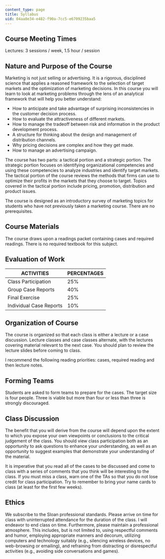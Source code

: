 ```yaml
---
content_type: page
title: Syllabus
uid: 04aa8e34-e482-f90a-7cc5-e6709235baa5
---
```


Course Meeting Times
--------------------

Lectures: 3 sessions / week, 1.5 hour / session

Nature and Purpose of the Course
--------------------------------

Marketing is not just selling or advertising. It is a rigorous, disciplined science that applies a reasoned framework to the selection of target markets and the optimization of marketing decisions. In this course you will learn to look at marketing problems through the lens of an analytical framework that will help you better understand:

*   How to anticipate and take advantage of surprising inconsistencies in the customer decision process.
*   How to evaluate the attractiveness of different markets.
*   How to manage the tradeoff between risk and information in the product development process.
*   A structure for thinking about the design and management of distribution channels.
*   Why pricing decisions are complex and how they get made.
*   How to manage an advertising campaign.

The course has two parts: a tactical portion and a strategic portion. The strategic portion focuses on identifying organizational competencies and using these competencies to analyze industries and identify target markets. The tactical portion of the course reviews the methods that firms can use to optimize their profits in the markets that they choose to target. Topics covered in the tactical portion include pricing, promotion, distribution and product issues.

The course is designed as an introductory survey of marketing topics for students who have not previously taken a marketing course. There are no prerequisites.

Course Materials
----------------

The course draws upon a readings packet containing cases and required readings. There is no required textbook for this subject.

Evaluation of Work
------------------

| ACTIVITIES | PERCENTAGES |
| --- | --- |
| Class Participation | 25% |
| Group Case Reports | 40% |
| Final Exercise | 25% |
| Individual Case Reports | 10% 

  

Organization of Course
----------------------

The course is organized so that each class is either a lecture or a case discussion. Lecture classes and case classes alternate, with the lectures covering material relevant to the next case. You should plan to review the lecture slides before coming to class.

I recommend the following reading priorities: cases, required reading and then lecture notes.

Forming Teams
-------------

Students are asked to form teams to prepare for the cases. The target size is four people. Three is viable but more than four or less than three is strongly discouraged.

Class Discussion
----------------

The benefit that you will derive from the course will depend upon the extent to which you expose your own viewpoints or conclusions to the critical judgement of the class. You should view class participation both as an opportunity to ask questions to enhance your understanding, as well as an opportunity to suggest examples that demonstrate your understanding of the material.

It is imperative that you read all of the cases to be discussed and come to class with a series of comments that you think will be interesting to the class. If you must miss a class, warn one of the TAs so that you do not lose credit for class participation. Try to remember to bring your name cards to class (at least for the first few weeks).

Ethics
------

We subscribe to the Sloan professional standards. Please arrive on time for class with uninterrupted attendance for the duration of the class. I will endeavor to end class on time. Furthermore, please maintain a professional atmosphere. This includes, but is not limited to, using respectful comments and humor, employing appropriate manners and decorum, utilizing computers and technology suitably (e.g., silencing wireless devices, no web-browsing or emailing), and refraining from distracting or disrespectful activities (e.g., avoiding side conversations and games).